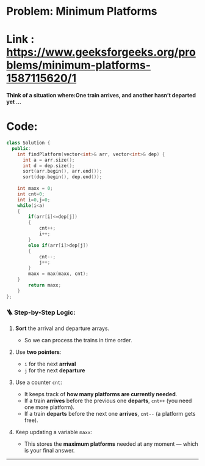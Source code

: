 # Problem: Minimum Platforms
# Link : https://www.geeksforgeeks.org/problems/minimum-platforms-1587115620/1

**Think of a situation where:One train arrives, and another hasn’t departed yet ...**

# Code:
```c++
class Solution {
  public:
    int findPlatform(vector<int>& arr, vector<int>& dep) {
      int a = arr.size();
      int d = dep.size();
      sort(arr.begin(), arr.end());
      sort(dep.begin(), dep.end());
      
    int maxx = 0;
    int cnt=0;
    int i=0,j=0;
    while(i<a)
    {
        if(arr[i]<=dep[j])
        {
            cnt++;
            i++;
        }
        else if(arr[i]>dep[j])
        {
            cnt--;
            j++;
        }
        maxx = max(maxx, cnt);
    }
        return maxx;
    }
};
```


### 🪜 **Step-by-Step Logic**:

1. **Sort** the arrival and departure arrays.
   - So we can process the trains in time order.

2. Use **two pointers**:
   - `i` for the next **arrival**
   - `j` for the next **departure**

3. Use a counter `cnt`:
   - It keeps track of **how many platforms are currently needed**.
   - If a train **arrives** before the previous one **departs**, `cnt++` (you need one more platform).
   - If a train **departs** before the next one **arrives**, `cnt--` (a platform gets free).

4. Keep updating a variable `maxx`:
   - This stores the **maximum platforms** needed at any moment — which is your final answer.

---




